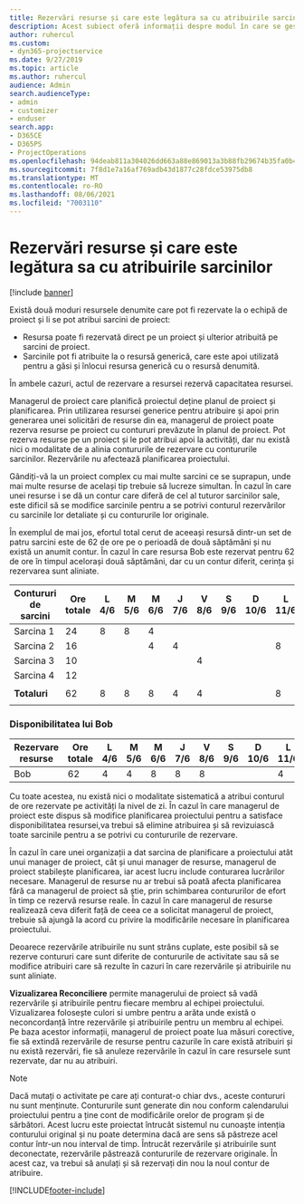 ```yaml
---
title: Rezervări resurse și care este legătura sa cu atribuirile sarcinilor
description: Acest subiect oferă informații despre modul în care se gestionează resursele denumite, rezervările de resurse și atribuirile de activități și modul în care acestea se asociază între ele.
author: ruhercul
ms.custom:
- dyn365-projectservice
ms.date: 9/27/2019
ms.topic: article
ms.author: ruhercul
audience: Admin
search.audienceType:
- admin
- customizer
- enduser
search.app:
- D365CE
- D365PS
- ProjectOperations
ms.openlocfilehash: 94deab811a304026dd663a88e869013a3b88fb29674b35fa0b40fa68f8c5ea62
ms.sourcegitcommit: 7f8d1e7a16af769adb43d1877c28fdce53975db8
ms.translationtype: MT
ms.contentlocale: ro-RO
ms.lasthandoff: 08/06/2021
ms.locfileid: "7003110"
---
```

# <a name="resource-bookings-and-how-they-relate-to-task-assignments"></a>Rezervări resurse și care este legătura sa cu atribuirile sarcinilor

[!include [banner](../includes/psa-now-project-operations.md)]

Există două moduri resursele denumite care pot fi rezervate la o echipă de proiect și li se pot atribui sarcini de proiect:

- Resursa poate fi rezervată direct pe un proiect și ulterior atribuită pe sarcini de proiect.
- Sarcinile pot fi atribuite la o resursă generică, care este apoi utilizată pentru a găsi și înlocui resursa generică cu o resursă denumită. 

În ambele cazuri, actul de rezervare a resursei rezervă capacitatea resursei.

Managerul de proiect care planifică proiectul deține planul de proiect și planificarea. Prin utilizarea resursei generice pentru atribuire și apoi prin generarea unei solicitări de resurse din ea, managerul de proiect poate rezerva resurse pe proiect cu contururi prevăzute în planul de proiect. Pot rezerva resurse pe un proiect și le pot atribui apoi la activități, dar nu există nici o modalitate de a alinia contururile de rezervare cu contururile sarcinilor. Rezervările nu afectează planificarea proiectului.

Gândiți-vă la un proiect complex cu mai multe sarcini ce se suprapun, unde mai multe resurse de același tip trebuie să lucreze simultan. În cazul în care unei resurse i se dă un contur care diferă de cel al tuturor sarcinilor sale, este dificil să se modifice sarcinile pentru a se potrivi conturul rezervărilor cu sarcinile lor detaliate și cu contururile lor originale.

În exemplul de mai jos, efortul total cerut de aceeași resursă dintr-un set de patru sarcini este de 62 de ore pe o perioadă de două săptămâni și nu există un anumit contur. În cazul în care resursa Bob este rezervat pentru 62 de ore în timpul acelorași două săptămâni, dar cu un contur diferit, cerința și rezervarea sunt aliniate.

| **Contururi de sarcini**    | **Ore totale** | L 4/6 | M 5/6 | M 6/6 | J 7/6 | V 8/6 | S 9/6 | D 10/6 | L 11/6 | M 12/6 | M 13/6 | J 14/6 | V 15/6 |
|----------------------|-----------------|--------|--------|--------|--------|--------|--------|---------|---------|---------|---------|---------|---------|
| Sarcina 1               | 24              | 8      | 8      | 4      |        |        |        |         |         |         | 4       |         |         |
| Sarcina 2               | 16              |        |        | 4      | 4      |        |        |         | 8       |         |         |         |         |
| Sarcina 3               | 10              |        |        |        |        | 4      |        |         |         | 4       |         | 2       |         |
| Sarcina 4               | 12              |        |        |        |        |        |        |         |         |         | 4       |         | 8       |
|                      |                 |        |        |        |        |        |        |         |         |         |         |         |         |
| **Totaluri**           | 62              | 8      | 8      | 8      | 4      | 4      |        |         | 8       | 4       | 8       | 2       | 8       |
|                      |                 |        |        |        |        |        |        |         |         |         |         |

### <a name="bobs-availability"></a>Disponibilitatea lui Bob
| **Rezervare resurse** | **Ore totale** | L 4/6 | M 5/6 | M 6/6 | J 7/6 | V 8/6 | S 9/6 | D 10/6 | L 11/6 | M 12/6 | M 13/6 | J 14/6 | V 15/6 |
|------------------------|-----------------|--------|--------|--------|--------|--------|--------|---------|---------|---------|---------|---------|---------|
| Bob                    | 62              | 4      | 4      | 8      | 8      | 8      |        |         | 4       | 4       | 8       | 8       | 6       |

Cu toate acestea, nu există nici o modalitate sistematică a atribui conturul de ore rezervate pe activități la nivel de zi. În cazul în care managerul de proiect este dispus să modifice planificarea proiectului pentru a satisface disponibilitatea resursei,va trebui să elimine atribuirea și să revizuiască toate sarcinile pentru a se potrivi cu contururile de rezervare.

În cazul în care unei organizații a dat sarcina de planificare a proiectului atât unui manager de proiect, cât și unui manager de resurse, managerul de proiect stabilește planificarea, iar acest lucru include conturarea lucrărilor necesare. Managerul de resurse nu ar trebui să poată afecta planificarea fără ca managerul de proiect să știe, prin schimbarea contururilor de efort în timp ce rezervă resurse reale. În cazul în care managerul de resurse realizează ceva diferit față de ceea ce a solicitat managerul de proiect, trebuie să ajungă la acord cu privire la modificările necesare în planificarea proiectului.

Deoarece rezervările atribuirile nu sunt strâns cuplate, este posibil să se rezerve contururi care sunt diferite de contururile de activitate sau să se modifice atribuiri care să rezulte în cazuri în care rezervările și atribuirile nu sunt aliniate.

**Vizualizarea Reconciliere** permite managerului de proiect să vadă rezervările și atribuirile pentru fiecare membru al echipei proiectului. Vizualizarea folosește culori si umbre pentru a arăta unde există o neconcordanță între rezervările și atribuirile pentru un membru al echipei. Pe baza acestor informații, managerul de proiect poate lua măsuri corective, fie să extindă rezervările de resurse pentru cazurile în care există atribuiri și nu există rezervări, fie să anuleze rezervările în cazul în care resursele sunt rezervate, dar nu au atribuiri.

> [!NOTE]
> Dacă mutați o activitate pe care ați conturat-o chiar dvs., aceste contururi nu sunt menținute. Contururile sunt generate din nou conform calendarului proiectului pentru a ține cont de modificările orelor de program și de sărbători. Acest lucru este proiectat întrucât sistemul nu cunoaște intenția conturului original și nu poate determina dacă are sens să păstreze acel contur într-un nou interval de timp. Întrucât rezervările și atribuirile sunt deconectate, rezervările păstrează contururile de rezervare originale. În acest caz, va trebui să anulați și să rezervați din nou la noul contur de atribuire.



[!INCLUDE[footer-include](../includes/footer-banner.md)]